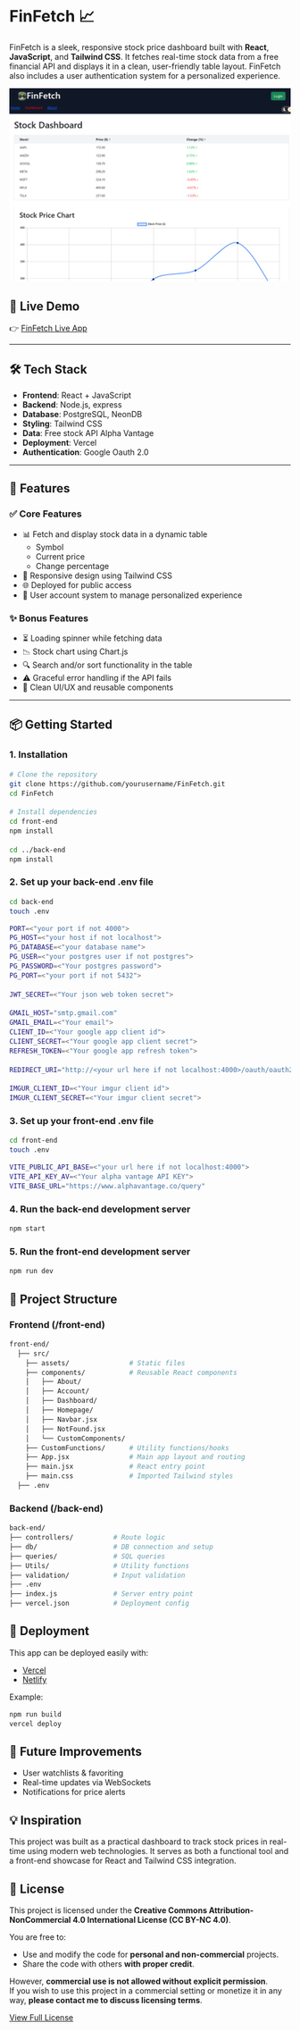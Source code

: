 # FinFetch 📈

FinFetch is a sleek, responsive stock price dashboard built with **React**, **JavaScript**, and **Tailwind CSS**. It fetches real-time stock data from a free financial API and displays it in a clean, user-friendly table layout. FinFetch also includes a user authentication system for a personalized experience.

![FinFetch Screenshot](./FinFetch-Dashboard.png)

## 🚀 Live Demo

👉 [FinFetch Live App](https://fin-fetch.vercel.app)

---

## 🛠 Tech Stack

- **Frontend**: React + JavaScript
- **Backend**: Node.js, express
- **Database**: PostgreSQL, NeonDB
- **Styling**: Tailwind CSS
- **Data**: Free stock API Alpha Vantage
- **Deployment**: Vercel
- **Authentication**: Google Oauth 2.0

---

## 🔑 Features

### ✅ Core Features

- 📊 Fetch and display stock data in a dynamic table
  - Symbol
  - Current price
  - Change percentage
- 🎨 Responsive design using Tailwind CSS
- 🌐 Deployed for public access
- 🔐 User account system to manage personalized experience

### ✨ Bonus Features

- ⏳ Loading spinner while fetching data
- 📉 Stock chart using Chart.js
- 🔍 Search and/or sort functionality in the table
- ⚠️ Graceful error handling if the API fails
- 🧠 Clean UI/UX and reusable components

---

## 📦 Getting Started

### 1. Installation

```bash
# Clone the repository
git clone https://github.com/yourusername/FinFetch.git
cd FinFetch

# Install dependencies
cd front-end
npm install

cd ../back-end
npm install
```

### 2. Set up your back-end .env file

```bash
cd back-end
touch .env
```

```bash
PORT=<"your port if not 4000">
PG_HOST=<"your host if not localhost">
PG_DATABASE=<"your database name">
PG_USER=<"your postgres user if not postgres">
PG_PASSWORD=<"Your postgres password">
PG_PORT=<"your port if not 5432">

JWT_SECRET=<"Your json web token secret">

GMAIL_HOST="smtp.gmail.com"
GMAIL_EMAIL=<"Your email">
CLIENT_ID=<"Your google app client id">
CLIENT_SECRET=<"Your google app client secret">
REFRESH_TOKEN=<"Your google app refresh token">

REDIRECT_URI="http://<your url here if not localhost:4000>/oauth/oauth2callback"

IMGUR_CLIENT_ID=<"Your imgur client id">
IMGUR_CLIENT_SECRET=<"Your imgur client secret">
```

### 3. Set up your front-end .env file

```bash
cd front-end
touch .env
```

```bash
VITE_PUBLIC_API_BASE=<"your url here if not localhost:4000">
VITE_API_KEY_AV=<"Your alpha vantage API KEY">
VITE_BASE_URL="https://www.alphavantage.co/query"
```

### 4. Run the back-end development server

```bash
npm start
```

### 5. Run the front-end development server

```bash
npm run dev
```

## 📁 Project Structure

### Frontend (/front-end)

```bash
front-end/
  ├── src/
    ├── assets/               # Static files
    ├── components/           # Reusable React components
    │   ├── About/
    │   ├── Account/
    │   ├── Dashboard/
    │   ├── Homepage/
    │   ├── Navbar.jsx
    │   ├── NotFound.jsx
    │   └── CustomComponents/
    ├── CustomFunctions/      # Utility functions/hooks
    ├── App.jsx               # Main app layout and routing
    ├── main.jsx              # React entry point
    ├── main.css              # Imported Tailwind styles
  ├── .env
```

### Backend (/back-end)

```bash
back-end/
├── controllers/          # Route logic
├── db/                   # DB connection and setup
├── queries/              # SQL queries
├── Utils/                # Utility functions
├── validation/           # Input validation
├── .env
├── index.js              # Server entry point
├── vercel.json           # Deployment config
```

## 🚀 Deployment

This app can be deployed easily with:

- [Vercel](https://vercel.com)
- [Netlify](https://netlify.com)

Example:

```bash
npm run build
vercel deploy
```

## 🧪 Future Improvements

- User watchlists & favoriting
- Real-time updates via WebSockets
- Notifications for price alerts

## 💡 Inspiration

This project was built as a practical dashboard to track stock prices in real-time using modern web technologies. It serves as both a functional tool and a front-end showcase for React and Tailwind CSS integration.

## 📄 License

This project is licensed under the **Creative Commons Attribution-NonCommercial 4.0 International License (CC BY-NC 4.0)**.

You are free to:

- Use and modify the code for **personal and non-commercial** projects.
- Share the code with others **with proper credit**.

However, **commercial use is not allowed without explicit permission**.  
If you wish to use this project in a commercial setting or monetize it in any way, **please contact me to discuss licensing terms**.

[View Full License](https://creativecommons.org/licenses/by-nc/4.0/)
